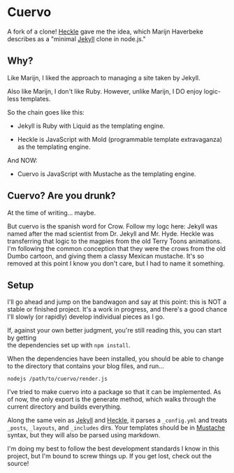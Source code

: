 # Cuervo 

A fork of a clone! [Heckle][1] gave me the idea, which Marijn Haverbeke describes as a "minimal [Jekyll][2] clone in node.js."

[1]: https://github.com/marijnh/heckle
[2]: https://github.com/mojombo/jekyll

## Why?

Like Marijn, I liked the approach to managing a site taken by Jekyll. 

Also like Marijn, I don't like Ruby. However, unlike Marijn, I DO enjoy logic-less templates.

So the chain goes like this: 

- Jekyll is Ruby with Liquid as the templating engine.

- Heckle is JavaScript with Mold (programmable template extravaganza) as
the templating engine.

And NOW:

- Cuervo is JavaScript with Mustache as the templating engine.


## Cuervo? Are you drunk?

At the time of writing... maybe.

But cuervo is the spanish word for Crow. Follow my logc here: Jekyll was named after the mad 
scientist from Dr. Jekyll and Mr. Hyde. Heckle was transferring that logic to the magpies 
from the old Terry Toons animations. I'm following the common conception that they were the crows
from the old Dumbo cartoon, and giving them a classy Mexican mustache. It's so removed 
at this point I know you don't care, but I had to name it something.

## Setup

I'll go ahead and jump on the bandwagon and say at this point: this is NOT a stable
or finished project. It's a work in progress, and there's a good chance I'll slowly
(or rapidly) develop individual pieces as I go.


If, against your own better judgment, you're still reading this, you can start by getting  
the dependencies set up with `npm install`.

When the dependencies have been installed, you should be able to
change to the directory that contains your blog files, and run...

    nodejs /path/to/cuervo/render.js

I've tried to make cuervo into a package so that it can be implemented. As of now, the only
export is the generate method, which walks through the current directory and builds everything.

Along the same vein as [Jekyll][2] and [Heckle][1], it parses a `_config.yml` 
and treats `_posts`, `_layouts`, and
`_includes` dirs. Your templates should be in
[Mustache][3] syntax, but they will also be parsed using markdown.  

[3]: https://mustache.github.com

I'm doing my best to follow the best development standards I know in this project, but
I'm bound to screw things up. If you get lost, check out the source!
